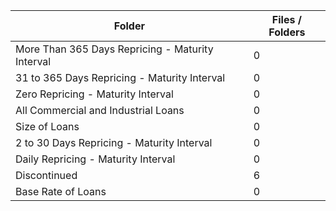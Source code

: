 | Folder                                           |   Files / Folders |
|--------------------------------------------------|-------------------|
| More Than 365 Days Repricing - Maturity Interval |                 0 |
| 31 to 365 Days Repricing - Maturity Interval     |                 0 |
| Zero Repricing - Maturity Interval               |                 0 |
| All Commercial and Industrial Loans              |                 0 |
| Size of Loans                                    |                 0 |
| 2 to 30 Days Repricing - Maturity Interval       |                 0 |
| Daily Repricing - Maturity Interval              |                 0 |
| Discontinued                                     |                 6 |
| Base Rate of Loans                               |                 0 |
